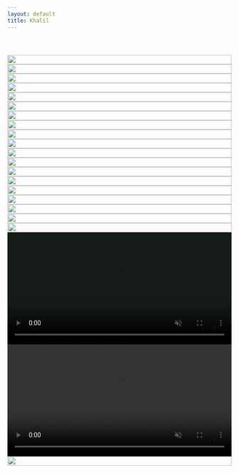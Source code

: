 ```yaml
---
layout: default
title: Khalil
---
```


<style>.sound-icon{position:absolute;bottom:27px;right:27px;cursor:pointer;z-index:10;user-select:none;-webkit-user-select: none;width:16px;max-width:16px;}.sound-icon img {user-select: none;-webkit-user-drag: none;-webkit-user-select: none;}button {touch-action: manipulation;}.play-btn,.spinner{position:absolute;top:50%;left:50%;transform:translate(-50%,-50%);z-index:5;user-select: none;-webkit-user-select: none;display: none;}.play-btn{width:100px;height:100px;border-radius:50%;background:url('https://khaliiil.com/static/media/undefined.svg') no-repeat center;background-size:contain;cursor:pointer;border: 2px solid #95a5a6;}.spinner {width: 56px;height: 56px;border-radius: 50%;border: 9px solid #4682B4;opacity:0.8;animation: spinner-bulqg1 0.8s infinite linear alternate, spinner-oaa3wk 1.6s infinite linear;margin: -30px 0 0 -30px;}@keyframes spinner-bulqg1 {0% {clip-path: polygon(50% 50%, 0 0, 50% 0%, 50% 0%, 50% 0%, 50% 0%, 50% 0%);}12.5% {clip-path: polygon(50% 50%, 0 0, 50% 0%, 100% 0%, 100% 0%, 100% 0%, 100% 0%);}25% {clip-path: polygon(50% 50%, 0 0, 50% 0%, 100% 0%, 100% 100%, 100% 100%, 100% 100%);}50% {clip-path: polygon(50% 50%, 0 0, 50% 0%, 100% 0%, 100% 100%, 50% 100%, 0% 100%);}62.5% {clip-path: polygon(50% 50%, 100% 0, 100% 0%, 100% 0%, 100% 100%, 50% 100%, 0% 100%);}75% {clip-path: polygon(50% 50%, 100% 100%, 100% 100%, 100% 100%, 100% 100%, 50% 100%, 0% 100%);}100% {clip-path: polygon(50% 50%, 50% 100%, 50% 100%, 50% 100%, 50% 100%, 50% 100%, 0% 100%);}}@keyframes spinner-oaa3wk {0% {transform: scaleY(1) rotate(0deg);}49.99% {transform: scaleY(1) rotate(135deg);}50% {transform: scaleY(-1) rotate(0deg);}100% {transform: scaleY(-1) rotate(-135deg);}}.error-message {position: absolute;top:0;left:0;width:100%;height:100%;z-index:20;background: #151b17;font-family:Arial;display: none;}.media {position:relative;width:100%;max-width:100%;}.media video {max-width: 100%;}video {width:100%;max-width: 100%;height:auto;background-color:#151b17;}.gallery {display: flex;flex-direction: column;padding:0;margin:0 auto;width:100%;max-width:100%;gap:0;align-items: center;}.gallery a {scroll-snap-align: center;color: transparent;user-select: none;-webkit-user-select: none;text-decoration: none;width:100%;max-width: 100%;}.image {pointer-events: none;width: 100%;max-width: 100%;height:auto;display: block;} </style>

<div class="gallery">
<a rel="noopener noreferrer" style="padding-top:40px;"><img src="https://github.com/Khalil2000web/Media/raw/refs/heads/main/Home/B63DHGRD29ONEN5T6EXB.jpeg" class="image" alt="Image" loading="lazy" decoding="async"></a>
<a rel="noopener noreferrer"><img src="https://pub-19025506a9754f36baa46a24e6f84719.r2.dev/IMG_7099.jpeg" class="image" alt="Image" loading="lazy" decoding="async"></a>
<a rel="noopener noreferrer"><img src="https://github.com/Khalil2000web/Media/raw/refs/heads/main/Home/IMG_2119.jpeg" class="image" alt="Image" loading="lazy" decoding="async"></a>
<a rel="noopener noreferrer"><img src="https://github.com/Khalil2000web/Media/raw/refs/heads/main/Home/jdkfne83hdywmslqvo.heic" class="image" alt="Image" loading="lazy" decoding="async"></a>
<a rel="noopener noreferrer"><img src="https://github.com/Khalil2000web/Media/raw/refs/heads/main/Home/IMG_1881.jpeg" class="image" alt="Image" loading="lazy" decoding="async"></a>
<a rel="noopener noreferrer"><img src="https://github.com/Khalil2000web/Media/raw/refs/heads/main/Home/pwlqnd59vbxmctueha.HEIC" class="image" alt="Image" loading="lazy" decoding="async"></a>
<a rel="noopener noreferrer"><img src="https://raw.githubusercontent.com/Khalil2000web/Media/refs/heads/main/Home/355F0843-EC33-4FDE-8DF3-05FAA45A90DE.jpeg" class="image" alt="Image" loading="lazy" decoding="async"></a>
<a rel="noopener noreferrer"><img src="https://raw.githubusercontent.com/Khalil2000web/Media/refs/heads/main/Home/IMG_1497.jpeg" class="image" alt="Image" loading="lazy" decoding="async"></a>
<a rel="noopener noreferrer"><img src="https://raw.githubusercontent.com/Khalil2000web/Media/refs/heads/main/Home/IMG_1541.jpeg" class="image" alt="Image" loading="lazy" decoding="async"></a>
<a rel="noopener noreferrer"><img src="https://raw.githubusercontent.com/Khalil2000web/Media/refs/heads/main/Home/IMG_1552.jpeg" class="image" alt="Image" loading="lazy" decoding="async"></a>
<a rel="noopener noreferrer"><img src="https://raw.githubusercontent.com/Khalil2000web/Media/refs/heads/main/Home/8f3a92b7c6d14e5fa0d1b9e283f74c5a.jpeg" class="image" alt="Image" loading="lazy" decoding="async"></a>
<a rel="noopener noreferrer"><img src="https://raw.githubusercontent.com/Khalil2000web/Media/refs/heads/main/Home/IMG_1480.jpeg" class="image" alt="Image" loading="lazy" decoding="async"></a>
<a rel="noopener noreferrer"><img src="https://raw.githubusercontent.com/Khalil2000web/Media/refs/heads/main/Home-page-media/Hzrrhebkconwbnjdg.HEIC" class="image" alt="Image" loading="lazy" decoding="async"></a>
<a rel="noopener noreferrer"><img src="https://raw.githubusercontent.com/Khalil2000web/Media/refs/heads/main/Home-page-media/IMG_3072.jpeg" class="image" alt="Image" loading="lazy" decoding="async"></a>
<a rel="noopener noreferrer"><img src="https://raw.githubusercontent.com/Khalil2000web/Media/refs/heads/main/Home-page-media/IMG_3074.jpeg" class="image" alt="Image" loading="lazy" decoding="async"></a>
<a rel="noopener noreferrer"><img src="https://raw.githubusercontent.com/Khalil2000web/Media/refs/heads/main/Home-page-media/IMG_3073.jpeg" class="image" alt="Image" loading="lazy" decoding="async"></a>
<a rel="noopener noreferrer"><img src="https://raw.githubusercontent.com/Khalil2000web/Media/refs/heads/main/Home-page-media/IMG_2256.jpeg" class="image" alt="Image" loading="lazy" decoding="async"></a>
<a rel="noopener noreferrer"><img src="https://raw.githubusercontent.com/Khalil2000web/Media/refs/heads/main/Home-page-media/IMG_2493.jpeg" class="image" alt="Image" loading="lazy" decoding="async"></a>
<a rel="noopener noreferrer" href="https://tour.khaliiil.com/" style="cursor: pointer;"><img src="https://raw.githubusercontent.com/Khalil2000web/Media/refs/heads/main/Home/GMP_U2F2ZUdIMDE%3D.gif" class="image" alt="Image" loading="lazy" decoding="async"></a>
<div class="media"><video src="https://ik.imagekit.io/xlretjwgk/Video_bday-videohomepagevideo20248920242992024.mov" poster="https://raw.githubusercontent.com/Khalil2000web/Media/refs/heads/main/Home_media_image_gallery/IMG_1228.jpeg" alt="Video" id="D03JDFX0O3_BDAY" controlsList="nofullscreen" autoplay loop muted playsinline></video><img src="/static/media/icon-mute.svg" class="sound-icon sound-off-icon" alt="Toggle Sound"><img src="/static/media/icon-volume.svg" style="display:none;" class="sound-icon sound-on-icon" alt="unmute"><div class="play-btn"></div><div class="spinner"></div><div class="error-message" style="display: none;"></div></div>
<div class="media"><video src="https://pub-19025506a9754f36baa46a24e6f84719.r2.dev/Video_homePage_2024Renaissancefilm%202.mov" alt="Video" id="video:202435gccf_RENAISSANCE_FILM" controlsList="nofullscreen" autoplay loop muted playsinline></video><img src="/static/media/icon-mute.svg" class="sound-icon sound-off-icon" style="width:16px;" alt="Toggle Sound"><img src="/static/media/icon-volume.svg" style="display:none;max-width: 16px;" class="sound-icon sound-on-icon" alt="unmute"><div class="play-btn"></div><div class="spinner"></div><div class="error-message" style="display: none;"></div></div>
<a rel="noopener noreferrer"><img src="https://raw.githubusercontent.com/Dibacarter/Media/main/Home_media_image_gallery/5a67e1ae-0c7b-494c-8440-3eb7d7f35ac9.jpeg" class="image" alt="Image" loading="lazy" decoding="async"></a>
</div>